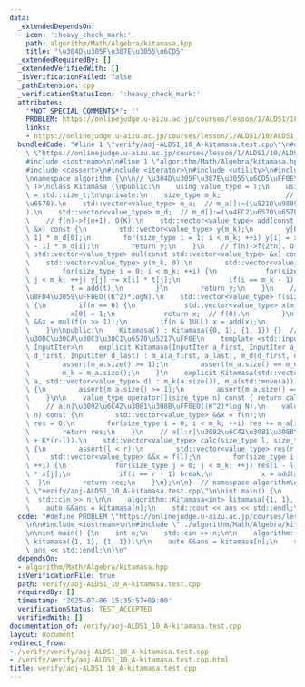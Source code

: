 ```yaml
---
data:
  _extendedDependsOn:
  - icon: ':heavy_check_mark:'
    path: algorithm/Math/Algebra/kitamasa.hpp
    title: "\u304D\u305F\u307E\u3055\u6CD5"
  _extendedRequiredBy: []
  _extendedVerifiedWith: []
  _isVerificationFailed: false
  _pathExtension: cpp
  _verificationStatusIcon: ':heavy_check_mark:'
  attributes:
    '*NOT_SPECIAL_COMMENTS*': ''
    PROBLEM: https://onlinejudge.u-aizu.ac.jp/courses/lesson/1/ALDS1/10/ALDS1_10_A
    links:
    - https://onlinejudge.u-aizu.ac.jp/courses/lesson/1/ALDS1/10/ALDS1_10_A
  bundledCode: "#line 1 \"verify/aoj-ALDS1_10_A-kitamasa.test.cpp\"\n#define PROBLEM\
    \ \"https://onlinejudge.u-aizu.ac.jp/courses/lesson/1/ALDS1/10/ALDS1_10_A\"\n\n\
    #include <iostream>\n\n#line 1 \"algorithm/Math/Algebra/kitamasa.hpp\"\n\n\n\n\
    #include <cassert>\n#include <iterator>\n#include <utility>\n#include <vector>\n\
    \nnamespace algorithm {\n\n// \u304D\u305F\u307E\u3055\u6CD5\uFF0E\ntemplate <typename\
    \ T>\nclass Kitamasa {\npublic:\n    using value_type = T;\n    using size_type\
    \ = std::size_t;\n\nprivate:\n    size_type m_k;                // m_k:=(\u968E\
    \u6570).\n    std::vector<value_type> m_a;  // m_a[]:=(\u521D\u9805\u6570\u5217\
    ).\n    std::vector<value_type> m_d;  // m_d[]:=(\u4FC2\u6570\u6570\u5217).\n\n\
    \    // f(n)->f(n+1). O(K).\n    std::vector<value_type> add(const std::vector<value_type>\
    \ &x) const {\n        std::vector<value_type> y(m_k);\n        y[0] = x[m_k -\
    \ 1] * m_d[0];\n        for(size_type i = 1; i < m_k; ++i) y[i] = x[i - 1] + x[m_k\
    \ - 1] * m_d[i];\n        return y;\n    }\n    // f(n)->f(2*n). O(K^2).\n   \
    \ std::vector<value_type> mul(const std::vector<value_type> &x) const {\n    \
    \    std::vector<value_type> y(m_k, 0);\n        std::vector<value_type> t = x;\n\
    \        for(size_type i = 0; i < m_k; ++i) {\n            for(size_type j = 0;\
    \ j < m_k; ++j) y[j] += x[i] * t[j];\n            if(i == m_k - 1) break;\n  \
    \          t = add(t);\n        }\n        return y;\n    }\n    // f(n)\u3092\
    \u8FD4\u3059\uFF0EO((K^2)*logN).\n    std::vector<value_type> f(size_type n) const\
    \ {\n        if(n == 0) {\n            std::vector<value_type> x(m_k, 0);\n  \
    \          x[0] = 1;\n            return x;  // f(0).\n        }\n        std::vector<value_type>\
    \ &&x = mul(f(n >> 1));\n        if(n & 1ULL) x = add(x);\n        return x;\n\
    \    }\n\npublic:\n    Kitamasa() : Kitamasa({0, 1}, {1, 1}) {}  // \u30D5\u30A3\
    \u30DC\u30CA\u30C3\u30C1\u6570\u5217\uFF0E\n    template <std::input_iterator\
    \ InputIter>\n    explicit Kitamasa(InputIter a_first, InputIter a_last, InputIter\
    \ d_first, InputIter d_last) : m_a(a_first, a_last), m_d(d_first, d_last) {\n\
    \        assert(m_a.size() >= 1);\n        assert(m_a.size() == m_d.size());\n\
    \        m_k = m_a.size();\n    }\n    explicit Kitamasa(std::vector<value_type>\
    \ a, std::vector<value_type> d) : m_k(a.size()), m_a(std::move(a)), m_d(std::move(d))\
    \ {\n        assert(m_a.size() >= 1);\n        assert(m_a.size() == m_d.size());\n\
    \    }\n\n    value_type operator[](size_type n) const { return calc(n); }\n\n\
    \    // a[n]\u3092\u6C42\u3081\u308B\uFF0EO((K^2)*log N).\n    value_type calc(size_type\
    \ n) const {\n        std::vector<value_type> &&x = f(n);\n        value_type\
    \ res = 0;\n        for(size_type i = 0; i < m_k; ++i) res += m_a[i] * x[i];\n\
    \        return res;\n    }\n    // a[l:r]\u3092\u6C42\u3081\u308B\uFF0EO((K^2)*log(N)\
    \ + K*(r-l)).\n    std::vector<value_type> calc(size_type l, size_type r) const\
    \ {\n        assert(l < r);\n        std::vector<value_type> res(r - l);\n   \
    \     std::vector<value_type> &&x = f(l);\n        for(size_type i = l; i < r;\
    \ ++i) {\n            for(size_type j = 0; j < m_k; ++j) res[i - l] += m_a[j]\
    \ * x[j];\n            if(i == r - 1) break;\n            x = add(x);\n      \
    \  }\n        return res;\n    }\n};\n\n}  // namespace algorithm\n\n\n#line 6\
    \ \"verify/aoj-ALDS1_10_A-kitamasa.test.cpp\"\n\nint main() {\n    int n;\n  \
    \  std::cin >> n;\n\n    algorithm::Kitamasa<int> kitamasa({1, 1}, {1, 1});\n\n\
    \    auto &&ans = kitamasa[n];\n    std::cout << ans << std::endl;\n}\n"
  code: "#define PROBLEM \"https://onlinejudge.u-aizu.ac.jp/courses/lesson/1/ALDS1/10/ALDS1_10_A\"\
    \n\n#include <iostream>\n\n#include \"../algorithm/Math/Algebra/kitamasa.hpp\"\
    \n\nint main() {\n    int n;\n    std::cin >> n;\n\n    algorithm::Kitamasa<int>\
    \ kitamasa({1, 1}, {1, 1});\n\n    auto &&ans = kitamasa[n];\n    std::cout <<\
    \ ans << std::endl;\n}\n"
  dependsOn:
  - algorithm/Math/Algebra/kitamasa.hpp
  isVerificationFile: true
  path: verify/aoj-ALDS1_10_A-kitamasa.test.cpp
  requiredBy: []
  timestamp: '2025-07-06 15:35:57+09:00'
  verificationStatus: TEST_ACCEPTED
  verifiedWith: []
documentation_of: verify/aoj-ALDS1_10_A-kitamasa.test.cpp
layout: document
redirect_from:
- /verify/verify/aoj-ALDS1_10_A-kitamasa.test.cpp
- /verify/verify/aoj-ALDS1_10_A-kitamasa.test.cpp.html
title: verify/aoj-ALDS1_10_A-kitamasa.test.cpp
---
```

